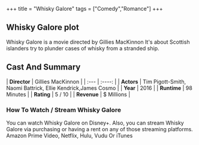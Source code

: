 +++
title = "Whisky Galore"
tags = ["Comedy","Romance"]
+++
## Whisky Galore plot
Whisky Galore is a movie directed by Gillies MacKinnon It's about Scottish islanders try to plunder cases of whisky from a stranded ship.
## Cast And Summary
| **Director**      | Gillies MacKinnon |
    | :---        |    :----:   |
    |  **Actors** | Tim Pigott-Smith, Naomi Battrick, Ellie Kendrick,James Cosmo |
    | **Year**   | 2016    |
    |  **Runtime** | 98 Minutes |
    |  **Rating** | 5 / 10 | 
    |  **Revenue** | $ Millions |
### How To Watch / Stream Whisky Galore
You can watch Whisky Galore on Disney+.
Also, you can stream Whisky Galore via purchasing or having a rent on any of those streaming platforms.
Amazon Prime Video, Netflix, Hulu, Vudu Or iTunes